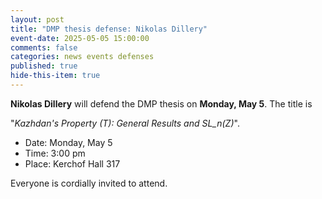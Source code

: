 ```yaml
---
layout: post
title: "DMP thesis defense: Nikolas Dillery"
event-date: 2025-05-05 15:00:00
comments: false
categories: news events defenses
published: true
hide-this-item: true
---
```


**Nikolas Dillery** will defend the DMP thesis on **Monday, May 5**. The title is

"_Kazhdan's Property (T): General Results and SL_n(Z)_".

- Date: Monday, May 5
- Time: 3:00 pm
- Place: Kerchof Hall 317

Everyone is cordially invited to attend.